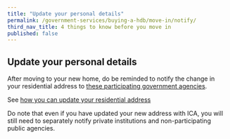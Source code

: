 ```yaml
---
title: "Update your personal details"
permalink: /government-services/buying-a-hdb/move-in/notify/
third_nav_title: 4 things to know before you move in
published: false  
---
```


## Update your personal details

After moving to your new home, do be reminded to notify the change in your residential address to [these participating government agencies](https://www.ica.gov.sg/docs/default-source/ica/files/sharing-of-address-updates-with-public-agencies-(oscars).pdf). 

See [how you can update your residential address](https://www.ica.gov.sg/documents/ic/update_residential_address)

Do note that even if you have updated your new address with ICA, you will still need to separately notify private institutions and non-participating public agencies. 
